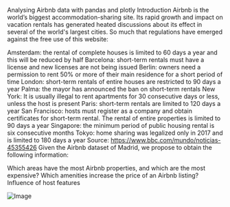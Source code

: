 Analysing Airbnb data with pandas and plotly
Introduction
Airbnb is the world’s biggest accommodation-sharing site. Its rapid growth and impact on vacation rentals has generated heated discussions about its effect in several of the world's largest cities. So much that regulations have emerged against the free use of this website:

Amsterdam: the rental of complete houses is limited to 60 days a year and this will be reduced by half
Barcelona: short-term rentals must have a license and new licenses are not being issued
Berlin: owners need a permission to rent 50% or more of their main residence for a short period of time
London: short-term rentals of entire houses are restricted to 90 days a year
Palma: the mayor has announced the ban on short-term rentals
New York: It is usually illegal to rent apartments for 30 consecutive days or less, unless the host is present
Paris: short-term rentals are limited to 120 days a year
San Francisco: hosts must register as a company and obtain certificates for short-term rental. The rental of entire properties is limited to 90 days a year
Singapore: the minimum period of public housing rental is six consecutive months
Tokyo: home sharing was legalized only in 2017 and is limited to 180 days a year
Source: https://www.bbc.com/mundo/noticias-45355426
Given the Airbnb dataset of Madrid, we propose to obtain the following information:

Which areas have the most Airbnb properties, and which are the most expensive?
Which amenities increase the price of an Airbnb listing?
Influence of host features

![Image](https://cdn.pixabay.com/photo/2017/06/08/20/11/airbnb-2384737_960_720.jpg)
